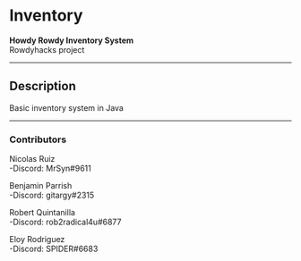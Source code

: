 # Inventory  

**Howdy Rowdy Inventory System**  
Rowdyhacks project

***  

## Description  

Basic inventory system in Java
***  

### Contributors  

Nicolas Ruiz  
  -Discord: MrSyn#9611  
  
Benjamin Parrish  
  -Discord: gitargy#2315  
  
Robert Quintanilla  
  -Discord: rob2radical4u#6877  
  
Eloy Rodriguez  
  -Discord: SPIDER#6683  
